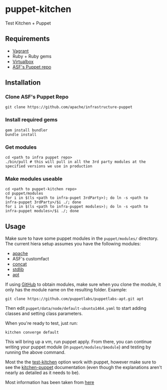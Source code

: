 puppet-kitchen
==============

Test Kitchen + Puppet

Requirements
------------

+ [Vagrant](https://www.vagrantup.com/)
+ Ruby + Ruby gems
+ [Virtualbox](https://www.virtualbox.org/)
+ [ASF's Puppet repo](https://github.com/apache/infrastructure-puppet/)



Installation
------------

### Clone ASF's Puppet Repo

```
git clone https://github.com/apache/infrastructure-puppet
```

### Install required gems

```
gem install bundler
bundle install
```

### Get modules

```
cd <path to infra puppet repo>
./bin/pull # this will pull in all the 3rd party modules at the specified versions we use in production
```

### Make modules useable

```
cd <path to puppet-kitchen repo>
cd puppet/modules
for i in $(ls <path to infra-pupet 3rdParty>); do ln -s <path to infra-puppet 3rdParty>/$i ./; done
for i in $(ls <path to infra-puppet modules>); do ln -s <path to infra-puppet modules>/$i ./; done
```

Usage
-----

Make sure to have some puppet modules in the ``puppet/modules/`` directory.
The current hiera setup assumes you have the following modules:

+ [apache](https://github.com/puppetlabs/puppetlabs-apache) 
+ ASF's customfact
+ [concat](https://github.com/puppetlabs/puppetlabs-concat)
+ [stdlib](https://github.com/puppetlabs/puppetlabs-stdlib)
+ [apt](https://github.com/puppetlabs/puppetlabs-apt)

If using [GitHub](https://github.com/) to obtain modules, make sure when you clone the module, it only has the module name on the resulting folder.
Example:

```
git clone https://github.com/puppetlabs/puppetlabs-apt.git apt
```

Then edit ``puppet/data/node/default-ubuntu1464.yaml`` to start adding classes and setting class parameters.

When you're ready to test, just run:

```
kitchen converge default
```

This will bring up a vm, run puppet apply. From there, you can continue writing your puppet module (in ```puppet/modules/$module```) and testing by running the above command.

Most the the [test-kitchen](https://github.com/test-kitchen/test-kitchen#usage)
option work with puppet, however make sure to see
the [kitchen-puppet](https://github.com/neillturner/kitchen-puppet/blob/master/provisioner_options.md)
documentation (even though the explanations aren't nearly as detailed as it needs to be).


Most information has been taken from [here](http://ehaselwanter.com/en/blog/2014/05/08/using-test-kitchen-with-puppet/)
